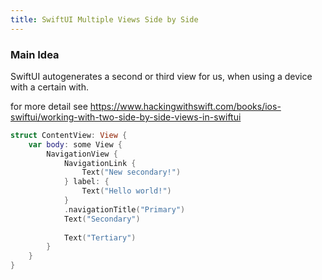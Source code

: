 ```yaml
---
title: SwiftUI Multiple Views Side by Side
---
```


### Main Idea

SwiftUI autogenerates a second or third view for us, when using a device with a certain with.

for more detail see https://www.hackingwithswift.com/books/ios-swiftui/working-with-two-side-by-side-views-in-swiftui

```swift
struct ContentView: View {
    var body: some View {
        NavigationView {
            NavigationLink {
                Text("New secondary!")
            } label: {
                Text("Hello world!")
            }
            .navigationTitle("Primary")
            Text("Secondary")
            
            Text("Tertiary")
        }
    }
}

```


